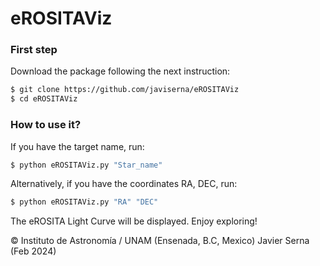 # eROSITAViz

### First step
Download the package following the next instruction:

```zsh
$ git clone https://github.com/javiserna/eROSITAViz
$ cd eROSITAViz

```
### How to use it?
If you have the target name, run:

```zsh
$ python eROSITAViz.py "Star_name"
```
Alternatively, if you have the coordinates RA, DEC, run:

```zsh
$ python eROSITAViz.py "RA" "DEC"
```

The eROSITA Light Curve will be displayed. Enjoy exploring!

© Instituto de Astronomía / UNAM (Ensenada, B.C, Mexico)
Javier Serna (Feb 2024)

